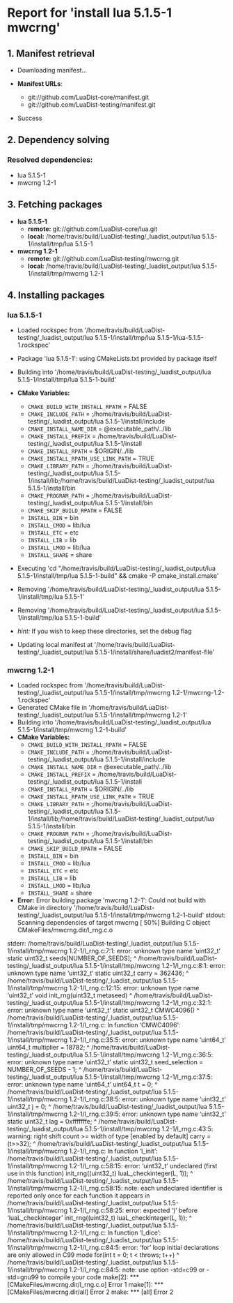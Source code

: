 # Report for 'install lua 5.1.5-1 mwcrng'


## 1. Manifest retrieval

- Downloading manifest...

- **Manifest URLs**:
    - git://github.com/LuaDist-core/manifest.git
    - git://github.com/LuaDist-testing/manifest.git
- Success

## 2. Dependency solving


### Resolved dependencies:
- lua 5.1.5-1
- mwcrng 1.2-1

## 3. Fetching packages

- **lua 5.1.5-1**
    - **remote:** git://github.com/LuaDist-core/lua.git
    - **local:** /home/travis/build/LuaDist-testing/_luadist_output/lua 5.1.5-1/install/tmp/lua 5.1.5-1
- **mwcrng 1.2-1**
    - **remote:** git://github.com/LuaDist-testing/mwcrng.git
    - **local:** /home/travis/build/LuaDist-testing/_luadist_output/lua 5.1.5-1/install/tmp/mwcrng 1.2-1

## 4. Installing packages


### lua 5.1.5-1
- Loaded rockspec from '/home/travis/build/LuaDist-testing/_luadist_output/lua 5.1.5-1/install/tmp/lua 5.1.5-1/lua-5.1.5-1.rockspec'
- Package 'lua 5.1.5-1': using CMakeLists.txt provided by package itself
- Building into '/home/travis/build/LuaDist-testing/_luadist_output/lua 5.1.5-1/install/tmp/lua 5.1.5-1-build'
- **CMake Variables:**
    - `CMAKE_BUILD_WITH_INSTALL_RPATH` = FALSE
    - `CMAKE_INCLUDE_PATH` = ;/home/travis/build/LuaDist-testing/_luadist_output/lua 5.1.5-1/install/include
    - `CMAKE_INSTALL_NAME_DIR` = @executable_path/../lib
    - `CMAKE_INSTALL_PREFIX` = /home/travis/build/LuaDist-testing/_luadist_output/lua 5.1.5-1/install
    - `CMAKE_INSTALL_RPATH` = $ORIGIN/../lib
    - `CMAKE_INSTALL_RPATH_USE_LINK_PATH` = TRUE
    - `CMAKE_LIBRARY_PATH` = ;/home/travis/build/LuaDist-testing/_luadist_output/lua 5.1.5-1/install/lib;/home/travis/build/LuaDist-testing/_luadist_output/lua 5.1.5-1/install/bin
    - `CMAKE_PROGRAM_PATH` = ;/home/travis/build/LuaDist-testing/_luadist_output/lua 5.1.5-1/install/bin
    - `CMAKE_SKIP_BUILD_RPATH` = FALSE
    - `INSTALL_BIN` = bin
    - `INSTALL_CMOD` = lib/lua
    - `INSTALL_ETC` = etc
    - `INSTALL_LIB` = lib
    - `INSTALL_LMOD` = lib/lua
    - `INSTALL_SHARE` = share
- Executing 'cd "/home/travis/build/LuaDist-testing/_luadist_output/lua 5.1.5-1/install/tmp/lua 5.1.5-1-build" && cmake -P cmake_install.cmake'
- Removing '/home/travis/build/LuaDist-testing/_luadist_output/lua 5.1.5-1/install/tmp/lua 5.1.5-1'
- Removing '/home/travis/build/LuaDist-testing/_luadist_output/lua 5.1.5-1/install/tmp/lua 5.1.5-1-build'

- *hint:* If you wish to keep these directories, set the debug flag
- Updating local manifest at '/home/travis/build/LuaDist-testing/_luadist_output/lua 5.1.5-1/install/share/luadist2/manifest-file'

### mwcrng 1.2-1
- Loaded rockspec from '/home/travis/build/LuaDist-testing/_luadist_output/lua 5.1.5-1/install/tmp/mwcrng 1.2-1/mwcrng-1.2-1.rockspec'
- Generated CMake file in '/home/travis/build/LuaDist-testing/_luadist_output/lua 5.1.5-1/install/tmp/mwcrng 1.2-1'
- Building into '/home/travis/build/LuaDist-testing/_luadist_output/lua 5.1.5-1/install/tmp/mwcrng 1.2-1-build'
- **CMake Variables:**
    - `CMAKE_BUILD_WITH_INSTALL_RPATH` = FALSE
    - `CMAKE_INCLUDE_PATH` = ;/home/travis/build/LuaDist-testing/_luadist_output/lua 5.1.5-1/install/include
    - `CMAKE_INSTALL_NAME_DIR` = @executable_path/../lib
    - `CMAKE_INSTALL_PREFIX` = /home/travis/build/LuaDist-testing/_luadist_output/lua 5.1.5-1/install
    - `CMAKE_INSTALL_RPATH` = $ORIGIN/../lib
    - `CMAKE_INSTALL_RPATH_USE_LINK_PATH` = TRUE
    - `CMAKE_LIBRARY_PATH` = ;/home/travis/build/LuaDist-testing/_luadist_output/lua 5.1.5-1/install/lib;/home/travis/build/LuaDist-testing/_luadist_output/lua 5.1.5-1/install/bin
    - `CMAKE_PROGRAM_PATH` = ;/home/travis/build/LuaDist-testing/_luadist_output/lua 5.1.5-1/install/bin
    - `CMAKE_SKIP_BUILD_RPATH` = FALSE
    - `INSTALL_BIN` = bin
    - `INSTALL_CMOD` = lib/lua
    - `INSTALL_ETC` = etc
    - `INSTALL_LIB` = lib
    - `INSTALL_LMOD` = lib/lua
    - `INSTALL_SHARE` = share
- **Error:** Error building package 'mwcrng 1.2-1': Could not build with CMake in directory '/home/travis/build/LuaDist-testing/_luadist_output/lua 5.1.5-1/install/tmp/mwcrng 1.2-1-build'
stdout:
Scanning dependencies of target mwcrng
[ 50%] Building C object CMakeFiles/mwcrng.dir/l_rng.c.o

stderr:
/home/travis/build/LuaDist-testing/_luadist_output/lua 5.1.5-1/install/tmp/mwcrng 1.2-1/l_rng.c:7:1: error: unknown type name ‘uint32_t’
 static uint32_t seeds[NUMBER_OF_SEEDS];
 ^
/home/travis/build/LuaDist-testing/_luadist_output/lua 5.1.5-1/install/tmp/mwcrng 1.2-1/l_rng.c:8:1: error: unknown type name ‘uint32_t’
 static uint32_t carry = 362436;
 ^
/home/travis/build/LuaDist-testing/_luadist_output/lua 5.1.5-1/install/tmp/mwcrng 1.2-1/l_rng.c:12:15: error: unknown type name ‘uint32_t’
 void init_rng(uint32_t metaseed)
               ^
/home/travis/build/LuaDist-testing/_luadist_output/lua 5.1.5-1/install/tmp/mwcrng 1.2-1/l_rng.c:32:1: error: unknown type name ‘uint32_t’
 static uint32_t CMWC4096()
 ^
/home/travis/build/LuaDist-testing/_luadist_output/lua 5.1.5-1/install/tmp/mwcrng 1.2-1/l_rng.c: In function ‘CMWC4096’:
/home/travis/build/LuaDist-testing/_luadist_output/lua 5.1.5-1/install/tmp/mwcrng 1.2-1/l_rng.c:35:5: error: unknown type name ‘uint64_t’
     uint64_t multiplier = 18782;
     ^
/home/travis/build/LuaDist-testing/_luadist_output/lua 5.1.5-1/install/tmp/mwcrng 1.2-1/l_rng.c:36:5: error: unknown type name ‘uint32_t’
     static uint32_t seed_selection = NUMBER_OF_SEEDS - 1;
     ^
/home/travis/build/LuaDist-testing/_luadist_output/lua 5.1.5-1/install/tmp/mwcrng 1.2-1/l_rng.c:37:5: error: unknown type name ‘uint64_t’
     uint64_t t = 0;
     ^
/home/travis/build/LuaDist-testing/_luadist_output/lua 5.1.5-1/install/tmp/mwcrng 1.2-1/l_rng.c:38:5: error: unknown type name ‘uint32_t’
     uint32_t j = 0;
     ^
/home/travis/build/LuaDist-testing/_luadist_output/lua 5.1.5-1/install/tmp/mwcrng 1.2-1/l_rng.c:39:5: error: unknown type name ‘uint32_t’
     static uint32_t lag = 0xfffffffe;
     ^
/home/travis/build/LuaDist-testing/_luadist_output/lua 5.1.5-1/install/tmp/mwcrng 1.2-1/l_rng.c:43:5: warning: right shift count >= width of type [enabled by default]
     carry = (t>>32);
     ^
/home/travis/build/LuaDist-testing/_luadist_output/lua 5.1.5-1/install/tmp/mwcrng 1.2-1/l_rng.c: In function ‘l_init’:
/home/travis/build/LuaDist-testing/_luadist_output/lua 5.1.5-1/install/tmp/mwcrng 1.2-1/l_rng.c:58:15: error: ‘uint32_t’ undeclared (first use in this function)
     init_rng((uint32_t) luaL_checkinteger(L, 1));
               ^
/home/travis/build/LuaDist-testing/_luadist_output/lua 5.1.5-1/install/tmp/mwcrng 1.2-1/l_rng.c:58:15: note: each undeclared identifier is reported only once for each function it appears in
/home/travis/build/LuaDist-testing/_luadist_output/lua 5.1.5-1/install/tmp/mwcrng 1.2-1/l_rng.c:58:25: error: expected ‘)’ before ‘luaL_checkinteger’
     init_rng((uint32_t) luaL_checkinteger(L, 1));
                         ^
/home/travis/build/LuaDist-testing/_luadist_output/lua 5.1.5-1/install/tmp/mwcrng 1.2-1/l_rng.c: In function ‘l_dice’:
/home/travis/build/LuaDist-testing/_luadist_output/lua 5.1.5-1/install/tmp/mwcrng 1.2-1/l_rng.c:84:5: error: ‘for’ loop initial declarations are only allowed in C99 mode
     for(int t = 0; t < throws; t++)
     ^
/home/travis/build/LuaDist-testing/_luadist_output/lua 5.1.5-1/install/tmp/mwcrng 1.2-1/l_rng.c:84:5: note: use option -std=c99 or -std=gnu99 to compile your code
make[2]: *** [CMakeFiles/mwcrng.dir/l_rng.c.o] Error 1
make[1]: *** [CMakeFiles/mwcrng.dir/all] Error 2
make: *** [all] Error 2

